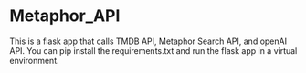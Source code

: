 # Metaphor_API

This is a flask app that calls TMDB API, Metaphor Search API, and openAI API. You can pip install the requirements.txt and run the flask app in a virtual environment.
